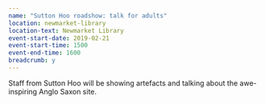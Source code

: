 ```yaml
---
name: "Sutton Hoo roadshow: talk for adults"
location: newmarket-library
location-text: Newmarket Library
event-start-date: 2019-02-21
event-start-time: 1500
event-end-time: 1600
breadcrumb: y
---
```


Staff from Sutton Hoo will be showing artefacts and talking about the awe-inspiring Anglo Saxon site.
